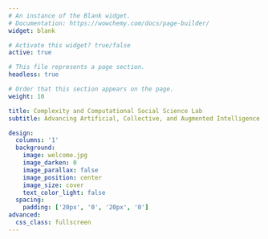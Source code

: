 ```yaml
---
# An instance of the Blank widget.
# Documentation: https://wowchemy.com/docs/page-builder/
widget: blank

# Activate this widget? true/false
active: true

# This file represents a page section.
headless: true

# Order that this section appears on the page.
weight: 10

title: Complexity and Computational Social Science Lab
subtitle: Advancing Artificial, Collective, and Augmented Intelligence

design:
  columns: '1'
  background:
    image: welcome.jpg
    image_darken: 0
    image_parallax: false
    image_position: center
    image_size: cover
    text_color_light: false
  spacing:
    padding: ['20px', '0', '20px', '0']
advanced:
  css_class: fullscreen
---
```

